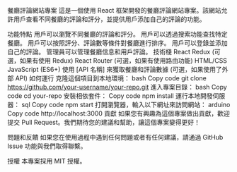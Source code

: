 餐廳評論網站專案
這是一個使用 React 框架開發的餐廳評論網站專案。該網站允許用戶查看不同餐廳的評論和評分，並提供用戶添加自己的評論的功能。

功能特點
用戶可以瀏覽不同餐廳的評論和評分。
用戶可以透過搜索功能查找特定餐廳。
用戶可以按照評分、評論數等條件對餐廳進行排序。
用戶可以登錄並添加自己的評論。
管理員可以管理餐廳信息和用戶評論。
技術棧
React
Redux (可選，如果有使用 Redux)
React Router (可選，如果有使用路由功能)
HTML/CSS
JavaScript (ES6+)
使用 [API 名稱] 來獲取餐廳和評論數據 (可選，如果使用了外部 API)
如何運行
克隆這個項目到本地環境：
bash
Copy code
git clone https://github.com/your-username/your-repo.git
進入專案目錄：
bash
Copy code
cd your-repo
安裝相依套件：
Copy code
npm install
運行本地開發伺服器：
sql
Copy code
npm start
打開瀏覽器，輸入以下網址來訪問網站：
arduino
Copy code
http://localhost:3000
貢獻
如果您有興趣為這個專案做出貢獻，歡迎提交 Pull Request。我們期待您的建議和幫助，讓這個專案變得更好！

問題和反饋
如果您在使用過程中遇到任何問題或者有任何建議，請通過 GitHub Issue 功能與我們取得聯繫。

授權
本專案採用 MIT 授權。


